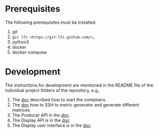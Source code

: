 # Prerequisites

The following prerequisites must be installed:

1. git
2. `git lfs <https://git-lfs.github.com/>`_
3. python3
4. docker
5. docker-compose


# Development

The instructions for development are mentioned in the README file of the individual project folders of the repository, e.g., 
1. The [doc]( https://gitlab.com/ska-telescope/sdp/ska-sdp-qa-display/-/blob/master/README.md) described how to start the containers.
2. The [doc](https://gitlab.com/ska-telescope/sdp/ska-sdp-qa-display/-/blob/master/metric-generator/README.md) how to SSH to metric generator and generate different matrices.
3. The Producer API in the [doc](https://gitlab.com/ska-telescope/sdp/ska-sdp-qa-display/-/blob/master/producer-api/README.md).
4. The Display API is in the [doc](https://gitlab.com/ska-telescope/sdp/ska-sdp-qa-display/-/blob/master/display-api/README.md)
5. The Display user interface is in the [doc](https://gitlab.com/ska-telescope/sdp/ska-sdp-qa-display/-/blob/master/display-ui/README.md)
